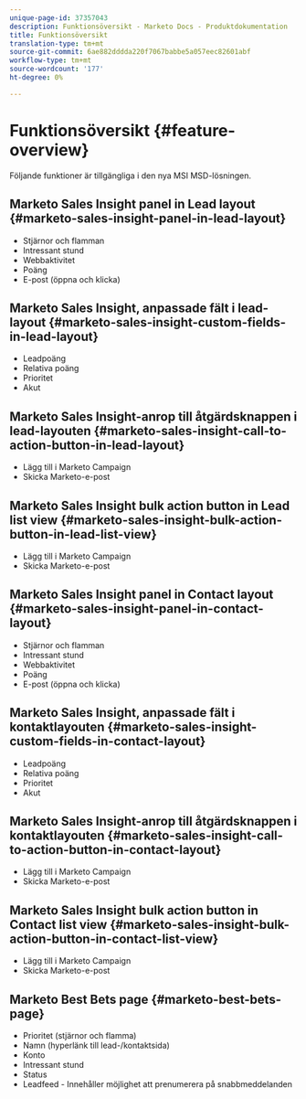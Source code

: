 ```yaml
---
unique-page-id: 37357043
description: Funktionsöversikt - Marketo Docs - Produktdokumentation
title: Funktionsöversikt
translation-type: tm+mt
source-git-commit: 6ae882dddda220f7067babbe5a057eec82601abf
workflow-type: tm+mt
source-wordcount: '177'
ht-degree: 0%

---
```



# Funktionsöversikt {#feature-overview}

Följande funktioner är tillgängliga i den nya MSI MSD-lösningen.

## Marketo Sales Insight panel in Lead layout {#marketo-sales-insight-panel-in-lead-layout}

* Stjärnor och flamman
* Intressant stund
* Webbaktivitet
* Poäng
* E-post (öppna och klicka)

## Marketo Sales Insight, anpassade fält i lead-layout {#marketo-sales-insight-custom-fields-in-lead-layout}

* Leadpoäng
* Relativa poäng
* Prioritet
* Akut

## Marketo Sales Insight-anrop till åtgärdsknappen i lead-layouten {#marketo-sales-insight-call-to-action-button-in-lead-layout}

* Lägg till i Marketo Campaign
* Skicka Marketo-e-post

## Marketo Sales Insight bulk action button in Lead list view {#marketo-sales-insight-bulk-action-button-in-lead-list-view}

* Lägg till i Marketo Campaign
* Skicka Marketo-e-post

## Marketo Sales Insight panel in Contact layout {#marketo-sales-insight-panel-in-contact-layout}

* Stjärnor och flamman
* Intressant stund
* Webbaktivitet
* Poäng
* E-post (öppna och klicka)

## Marketo Sales Insight, anpassade fält i kontaktlayouten {#marketo-sales-insight-custom-fields-in-contact-layout}

* Leadpoäng
* Relativa poäng
* Prioritet
* Akut

## Marketo Sales Insight-anrop till åtgärdsknappen i kontaktlayouten {#marketo-sales-insight-call-to-action-button-in-contact-layout}

* Lägg till i Marketo Campaign
* Skicka Marketo-e-post

## Marketo Sales Insight bulk action button in Contact list view {#marketo-sales-insight-bulk-action-button-in-contact-list-view}

* Lägg till i Marketo Campaign
* Skicka Marketo-e-post

## Marketo Best Bets page {#marketo-best-bets-page}

* Prioritet (stjärnor och flamma)
* Namn (hyperlänk till lead-/kontaktsida)
* Konto
* Intressant stund
* Status
* Leadfeed - Innehåller möjlighet att prenumerera på snabbmeddelanden
